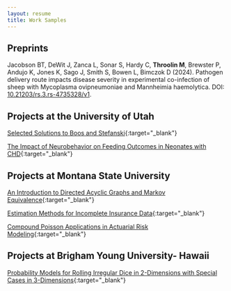 ```yaml
---
layout: resume
title: Work Samples
---
```


## Preprints

Jacobson BT, DeWit J, Zanca L, Sonar S, Hardy C, **Throolin M**, Brewster P, Andujo K, Jones K, Sago J, Smith S, Bowen L, Bimczok D (2024). Pathogen delivery route impacts disease severity in experimental co-infection of sheep with Mycoplasma ovipneumoniae and Mannheimia haemolytica. DOI: [10.21203/rs.3.rs-4735328/v1](http://dx.doi.org/10.21203/rs.3.rs-4735328/v1). 

## Projects at the University of Utah

[Selected Solutions to Boos and Stefanski](/documents/BoosStefanski/index.html){:target="_blank"}

[The Impact of Neurobehavior on Feeding Outcomes in Neonates with CHD](neonate_feeding.html){:target="_blank"}

## Projects at Montana State University

[An Introduction to Directed Acyclic Graphs and Markov Equivalence](throolin_writingproject.pdf){:target="_blank"}

[Estimation Methods for Incomplete Insurance Data](censoredEstimation.pdf){:target="_blank"}

[Compound Poisson Applications in Actuarial Risk Modeling](CompoundPoisson.pdf){:target="_blank"}

## Projects at Brigham Young University- Hawaii
[Probability Models for Rolling Irregular Dice in 2-Dimensions with Special Cases in 3-Dimensions](shaved_die.pdf){:target="_blank"}
